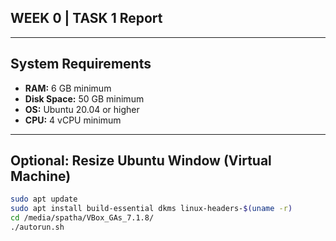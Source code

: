 ## WEEK 0 | TASK 1 Report

---

## System Requirements

- **RAM:** 6 GB minimum  
- **Disk Space:** 50 GB minimum  
- **OS:** Ubuntu 20.04 or higher  
- **CPU:** 4 vCPU minimum  

---

## Optional: Resize Ubuntu Window (Virtual Machine)

```bash
sudo apt update
sudo apt install build-essential dkms linux-headers-$(uname -r)
cd /media/spatha/VBox_GAs_7.1.8/
./autorun.sh
